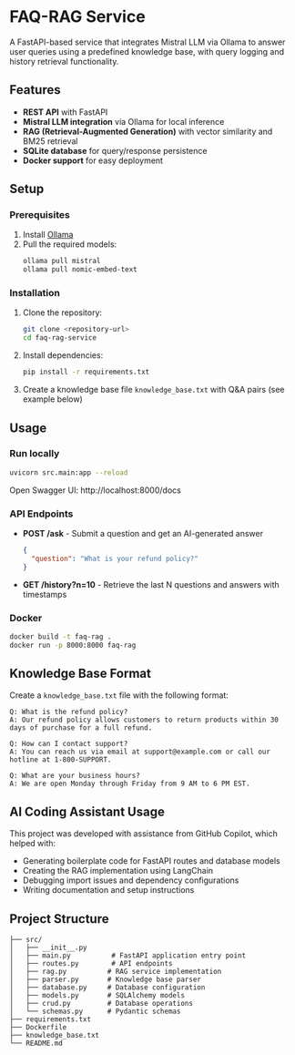 # FAQ-RAG Service

A FastAPI-based service that integrates Mistral LLM via Ollama to answer user queries using a predefined knowledge base, with query logging and history retrieval functionality.

## Features

- **REST API** with FastAPI
- **Mistral LLM integration** via Ollama for local inference
- **RAG (Retrieval-Augmented Generation)** with vector similarity and BM25 retrieval
- **SQLite database** for query/response persistence
- **Docker support** for easy deployment

## Setup

### Prerequisites

1. Install [Ollama](https://ollama.com/)
2. Pull the required models:
   ```bash
   ollama pull mistral
   ollama pull nomic-embed-text
   ```

### Installation

1. Clone the repository:
   ```bash
   git clone <repository-url>
   cd faq-rag-service
   ```

2. Install dependencies:
   ```bash
   pip install -r requirements.txt
   ```

3. Create a knowledge base file `knowledge_base.txt` with Q&A pairs (see example below)

## Usage

### Run locally

```bash
uvicorn src.main:app --reload
```

Open Swagger UI: http://localhost:8000/docs

### API Endpoints

- **POST /ask** - Submit a question and get an AI-generated answer
  ```json
  {
    "question": "What is your refund policy?"
  }
  ```

- **GET /history?n=10** - Retrieve the last N questions and answers with timestamps

### Docker

```bash
docker build -t faq-rag .
docker run -p 8000:8000 faq-rag
```

## Knowledge Base Format

Create a `knowledge_base.txt` file with the following format:

```
Q: What is the refund policy?
A: Our refund policy allows customers to return products within 30 days of purchase for a full refund.

Q: How can I contact support?
A: You can reach us via email at support@example.com or call our hotline at 1-800-SUPPORT.

Q: What are your business hours?
A: We are open Monday through Friday from 9 AM to 6 PM EST.
```

## AI Coding Assistant Usage

This project was developed with assistance from GitHub Copilot, which helped with:
- Generating boilerplate code for FastAPI routes and database models
- Creating the RAG implementation using LangChain
- Debugging import issues and dependency configurations
- Writing documentation and setup instructions

## Project Structure

```
├── src/
│   ├── __init__.py
│   ├── main.py          # FastAPI application entry point
│   ├── routes.py        # API endpoints
│   ├── rag.py          # RAG service implementation
│   ├── parser.py       # Knowledge base parser
│   ├── database.py     # Database configuration
│   ├── models.py       # SQLAlchemy models
│   ├── crud.py         # Database operations
│   └── schemas.py      # Pydantic schemas
├── requirements.txt
├── Dockerfile
├── knowledge_base.txt
└── README.md
```
